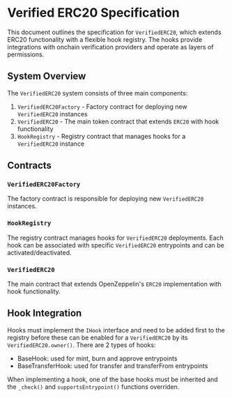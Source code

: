 # Verified ERC20 Specification

This document outlines the specification for `VerifiedERC20`, which extends ERC20 functionality with a flexible hook registry. The hooks provide integrations with onchain verification providers and operate as layers of permissions.

## System Overview

The `VerifiedERC20` system consists of three main components:
1. `VerifiedERC20Factory` - Factory contract for deploying new `VerifiedERC20` instances
2. `VerifiedERC20` - The main token contract that extends `ERC20` with hook functionality
3. `HookRegistry` - Registry contract that manages hooks for a `VerifiedERC20` instance

## Contracts

### `VerifiedERC20Factory`

The factory contract is responsible for deploying new `VerifiedERC20` instances.

### `HookRegistry`

The registry contract manages hooks for `VerifiedERC20` deployments. Each hook can be associated with specific `VerifiedERC20` entrypoints and can be activated/deactivated.

### `VerifiedERC20`

The main contract that extends OpenZeppelin's `ERC20` implementation with hook functionality.

## Hook Integration

Hooks must implement the `IHook` interface and need to be added first to the registry before these can be enabled for a `VerifiedERC20` by its `VerifiedERC20.owner()`. 
There are 2 types of hooks:
- BaseHook: used for mint, burn and approve entrypoints
- BaseTransferHook: used for transfer and transferFrom entrypoints

When implementing a hook, one of the base hooks must be inherited and the `_check()` and `supportsEntrypoint()` functions overriden.
